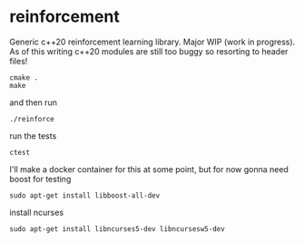 # reinforcement
Generic c++20 reinforcement learning library.  Major WIP (work in progress).  As of this writing c++20 modules are still
too buggy so resorting to header files!
```
cmake .
make
```
and then run
```
./reinforce
```
run the tests
```
ctest
```
I'll make a docker container for this at some point, but for now
gonna need boost for testing
```
sudo apt-get install libboost-all-dev
```
install ncurses
```
sudo apt-get install libncurses5-dev libncursesw5-dev
```